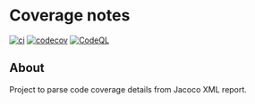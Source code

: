 # Coverage notes

[![ci](https://github.com/sukolenvo/coverage_notes/actions/workflows/ci.yml/badge.svg)](https://github.com/sukolenvo/coverage_notes/actions/workflows/ci.yml)
[![codecov](https://codecov.io/gh/sukolenvo/coverage_notes/branch/main/graph/badge.svg)](https://codecov.io/gh/sukolenvo/coverage_notes)
[![CodeQL](https://github.com/sukolenvo/coverage_notes/actions/workflows/codeql-analysis.yml/badge.svg)](https://github.com/sukolenvo/coverage_notes/actions/workflows/codeql-analysis.yml)

## About
Project to parse code coverage details from Jacoco XML report.